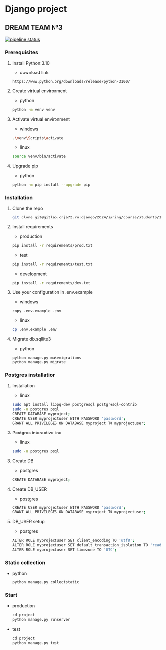 # Django project

## DREAM TEAM №3

[![pipeline status](https://gitlab.crja72.ru/django/2024/spring/course/projects/team-3/badges/main/pipeline.svg)](https://gitlab.crja72.ru/django/2024/spring/course/projects/team-3/-/commits/main)

### Prerequisites

1. Install Python:3.10
    * download link

    ```url
    https://www.python.org/downloads/release/python-3100/
    ```

2. Create virtual environment
    * python

    ```bash
    python -m venv venv
    ```

3. Activate virtual environment
    * windows

    ```bash
    .\venv\Scripts\activate
    ```

    * linux

    ```bash
    source venv/bin/activate
    ```

4. Upgrade pip
    * python

    ```bash
    python -m pip install --upgrade pip
    ```

### Installation

1. Clone the repo

   ```bash
   git clone git@gitlab.crja72.ru:django/2024/spring/course/students/199049-sahbievdg-course-1112.git
   ```

2. Install requirements
    * production

    ```bash
    pip install -r requirements/prod.txt
    ```

    * test

    ```bash
    pip install -r requirements/test.txt
    ```

    * development

    ```bash
    pip install -r requirements/dev.txt
    ```

3. Use your configuration in .env.example
    * windows

    ```bash
    copy .env.example .env
    ```

    * linux

    ```bash
    cp .env.example .env
    ```

4. Migrate db.sqllite3
    * python

    ```bash
    python manage.py makemigrations
    python manage.py migrate
    ```

### Postgres installation

1. Installation
    * linux

    ```bash
    sudo apt install libpq-dev postgresql postgresql-contrib
    sudo -u postgres psql
    CREATE DATABASE myproject;
    CREATE USER myprojectuser WITH PASSWORD 'password';
    GRANT ALL PRIVILEGES ON DATABASE myproject TO myprojectuser;
    ```

2. Postgres interactive line
    * linux

    ```bash
    sudo -u postgres psql
    ```

3. Create DB
    * postgres

    ```bash
    CREATE DATABASE myproject;
    ```

4. Create DB_USER
    * postgres

    ```bash
    CREATE USER myprojectuser WITH PASSWORD 'password';
    GRANT ALL PRIVILEGES ON DATABASE myproject TO myprojectuser;
    ```

5. DB_USER setup
    * postgres

    ```bash
    ALTER ROLE myprojectuser SET client_encoding TO 'utf8';
    ALTER ROLE myprojectuser SET default_transaction_isolation TO 'read committed';
    ALTER ROLE myprojectuser SET timezone TO 'UTC';
    ```

### Static collection

* python

    ```bash
    python manage.py collectstatic
    ```

### Start

* production

    ```bash
    сd project
    python manage.py runserver
    ```

* test

    ```bash
    сd project
    python manage.py test
    ```
